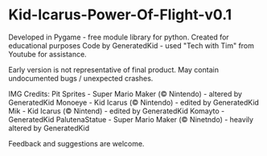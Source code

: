 # Kid-Icarus-Power-Of-Flight-v0.1

Developed in Pygame - free module library for python. 
Created for educational purposes
Code by GeneratedKid - used "Tech with Tim" from Youtube for assistance.

Early version is not representative of final product. May contain undocumented bugs / unexpected crashes.

IMG Credits:
Pit Sprites - Super Mario Maker (© Nintendo) - altered by GeneratedKid
Monoeye - Kid Icarus (© Nintendo) - edited by GeneratedKid
Mik - Kid Icarus (© Nintend) - edited by GeneratedKid
Komayto - GeneratedKid
PalutenaStatue - Super Mario Maker (© Ninetndo) - heavily altered by GeneratedKid

Feedback and suggestions are welcome.
